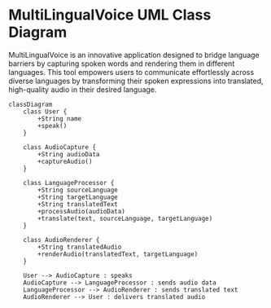 # MultiLingualVoice UML Class Diagram

MultiLingualVoice is an innovative application designed to bridge language barriers by capturing spoken words and rendering them in different languages. This tool empowers users to communicate effortlessly across diverse languages by transforming their spoken expressions into translated, high-quality audio in their desired language.

```mermaid
classDiagram
    class User {
        +String name
        +speak()
    }

    class AudioCapture {
        +String audioData
        +captureAudio()
    }

    class LanguageProcessor {
        +String sourceLanguage
        +String targetLanguage
        +String translatedText
        +processAudio(audioData)
        +translate(text, sourceLanguage, targetLanguage)
    }

    class AudioRenderer {
        +String translatedAudio
        +renderAudio(translatedText, targetLanguage)
    }

    User --> AudioCapture : speaks
    AudioCapture --> LanguageProcessor : sends audio data
    LanguageProcessor --> AudioRenderer : sends translated text
    AudioRenderer --> User : delivers translated audio
